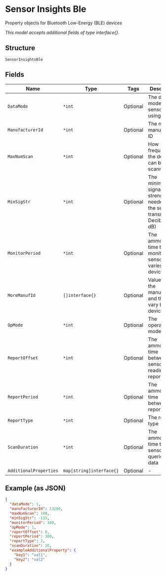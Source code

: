 
# Sensor Insights Ble

Property objects for Bluetooth Low-Energy (BLE) devices

*This model accepts additional fields of type interface{}.*

## Structure

`SensorInsightsBle`

## Fields

| Name | Type | Tags | Description |
|  --- | --- | --- | --- |
| `DataMode` | `*int` | Optional | The data mode the sensor is using |
| `ManufacturerId` | `*int` | Optional | The numeric manufacturer ID |
| `MaxNumScan` | `*int` | Optional | How frequently the device can be scanned |
| `MinSigStr` | `*int` | Optional | The minimum signal strength needed for the sensor to transmit (in Decibels or dB) |
| `MonitorPeriod` | `*int` | Optional | The ammount of time to monitor the sensor and varies by device |
| `MoreManufId` | `[]interface{}` | Optional | Values for the manufacturer and these vary by device |
| `OpMode` | `*int` | Optional | The operation mode |
| `ReportOffset` | `*int` | Optional | The ammount of time between sensor readings and reports |
| `ReportPeriod` | `*int` | Optional | The ammount of time between reports |
| `ReportType` | `*int` | Optional | The report type |
| `ScanDuration` | `*int` | Optional | The ammount of time the sensor is queried for data |
| `AdditionalProperties` | `map[string]interface{}` | Optional | - |

## Example (as JSON)

```json
{
  "dataMode": 1,
  "manufacturerId": 13200,
  "maxNumScan": 100,
  "minSigStr": -115,
  "monitorPeriod": 300,
  "opMode": 1,
  "reportOffset": 0,
  "reportPeriod": 300,
  "reportType": 2,
  "scanDuration": 20,
  "exampleAdditionalProperty": {
    "key1": "val1",
    "key2": "val2"
  }
}
```

